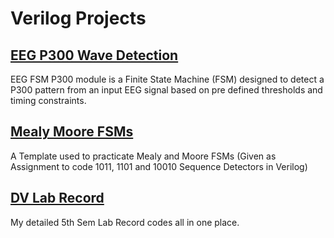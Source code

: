 # Verilog Projects

## [EEG P300 Wave Detection](EEG_P300_Waveform_FSM/)

EEG FSM P300 module is a Finite State Machine (FSM) designed to detect a P300 pattern from an input EEG signal based on pre defined thresholds and timing constraints.

## [Mealy Moore FSMs](MealyMoore_FSMs/)

A Template used to practicate Mealy and Moore FSMs (Given as Assignment to code 1011, 1101 and 10010 Sequence Detectors in Verilog)

## [DV Lab Record](DV%20Lab%20Record/)

My detailed 5th Sem Lab Record codes all in one place.